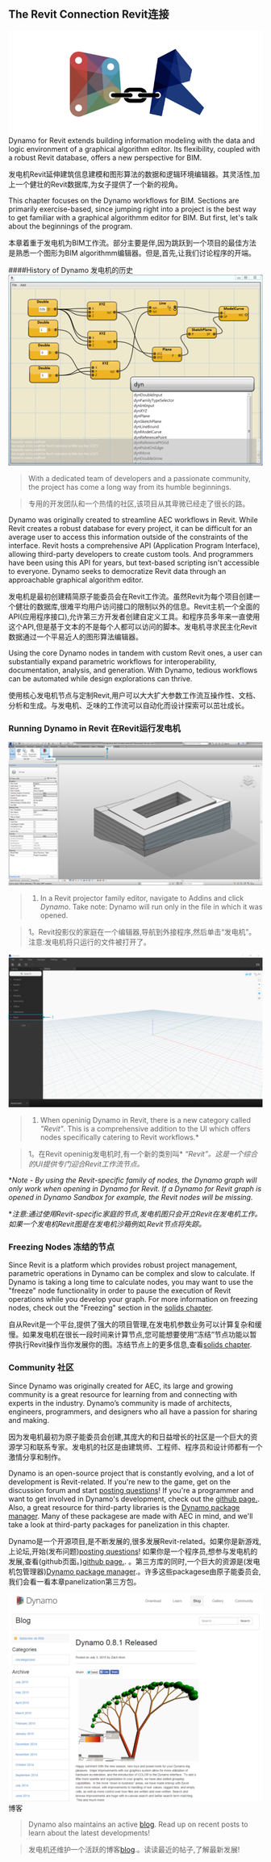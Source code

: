 ## The Revit Connection    Revit连接
![Connection](images/8-1/link.png)
Dynamo for Revit extends building information modeling with the data and logic environment of a graphical algorithm editor.  Its flexibility, coupled with a robust Revit database, offers a new perspective for BIM.

发电机Revit延伸建筑信息建模和图形算法的数据和逻辑环境编辑器。其灵活性,加上一个健壮的Revit数据库,为女子提供了一个新的视角。
 
 


This chapter focuses on the Dynamo workflows for BIM. Sections are primarily exercise-based, since jumping right into a project is the best way to get familiar with a graphical algorithmm editor for BIM.  But first, let's talk about the beginnings of the program.


本章着重于发电机为BIM工作流。部分主要是伴,因为跳跃到一个项目的最佳方法是熟悉一个图形为BIM algorithmm编辑器。但是,首先,让我们讨论程序的开端。


####History of Dynamo   发电机的历史
![History](images/8-1/earlyScreenshot.png) 
> With a dedicated team of developers and a passionate community, the project has come a long way from its humble beginnings.

>专用的开发团队和一个热情的社区,该项目从其卑微已经走了很长的路。




Dynamo was originally created to streamline AEC workflows in Revit.  While Revit creates a robust database for every project, it can be difficult for an average user to access this information outside of the constraints of the interface.  Revit hosts a comprehensive API (Application Program Interface), allowing third-party developers to create custom tools.  And programmers have been using this API for years, but text-based scripting isn't accessible to everyone. Dynamo seeks to democratize Revit data through an approachable graphical algorithm editor.


发电机是最初创建精简原子能委员会在Revit工作流。虽然Revit为每个项目创建一个健壮的数据库,很难平均用户访问接口的限制以外的信息。Revit主机一个全面的API(应用程序接口),允许第三方开发者创建自定义工具。和程序员多年来一直使用这个API,但是基于文本的不是每个人都可以访问的脚本。发电机寻求民主化Revit数据通过一个平易近人的图形算法编辑器。


Using the core Dynamo nodes in tandem with custom Revit ones, a user can substantially expand parametric workflows for interoperability, documentation, analysis, and generation. With Dynamo, tedious workflows can be automated while design explorations can thrive.


使用核心发电机节点与定制Revit,用户可以大大扩大参数工作流互操作性、文档、分析和生成。与发电机、乏味的工作流可以自动化而设计探索可以茁壮成长。


### Running Dynamo in Revit        在Revit运行发电机  
![Connection](images/8-1/01.png)
>1. In a Revit projector family editor, navigate to Addins and click *Dynamo*. Take note: Dynamo will run only in the file in which it was opened.

> 1。Revit投影仪的家庭在一个编辑器,导航到外接程序,然后单击“发电机”。注意:发电机将只运行的文件被打开了。
> 


![Connection](images/8-1/00.png)
>1. When openinig Dynamo in Revit, there is a new category called *"Revit"*.  This is a comprehensive addition to the UI which offers nodes specifically catering to Revit workflows.*

> 1。在Revit openinig发电机时,有一个新的类别叫* *“Revit”。这是一个综合的UI提供专门迎合Revit工作流节点。*



**Note - By using the Revit-specific family of nodes, the Dynamo graph will only  work when opening in Dynamo for Revit.  If a Dynamo for Revit graph is opened in Dynamo Sandbox for example, the Revit nodes will be missing.*

**注意:通过使用Revit-specific家庭的节点,发电机图只会开立Revit在发电机工作。如果一个发电机Revit图是在发电机沙箱例如,Revit节点将失踪。*


### Freezing Nodes    冻结的节点
Since Revit is a platform which provides robust project management, parametric operations in Dynamo can be complex and slow to calculate. If Dynamo is taking a long time to calculate nodes, you may want to use the "freeze" node functionality in order to pause the execution of Revit operations while you develop your graph. For more information on freezing nodes, check out the "Freezing" section in the [solids chapter](../05_Geometry-for-Computational-Design/5-6_solids.md#freezing).

自从Revit是一个平台,提供了强大的项目管理,在发电机参数业务可以计算复杂和缓慢。如果发电机在很长一段时间来计算节点,您可能想要使用“冻结”节点功能以暂停执行Revit操作当你发展你的图。冻结节点上的更多信息,查看[solids chapter](../05_Geometry-for-Computational-Design/5-6_solids.md#freezing).


### Community   社区
Since Dynamo was originally created for AEC, its large and growing community is a great resource for learning from and connecting with experts in the industry.  Dynamo’s community is made of architects, engineers, programmers, and designers who all have a passion for sharing and making.

因为发电机最初为原子能委员会创建,其庞大的和日益增长的社区是一个巨大的资源学习和联系专家。发电机的社区是由建筑师、工程师、程序员和设计师都有一个激情分享和制作。



Dynamo is an open-source project that is constantly evolving, and a lot of development is Revit-related.  If you're new to the game, get on the discussion forum and start [posting questions](http://dynamobim.org/forums/forum/dyn/)!  If you're a programmer and want to get involved in Dynamo's development, check out the [github page.](https://github.com/DynamoDS/Dynamo).  Also, a great resource for third-party libraries is the [Dynamo package manager](http://dynamopackages.com/). Many of these packagese are made with AEC in mind, and we'll take a look at third-party packages for panelization in this chapter.

Dynamo是一个开源项目,是不断发展的,很多发展Revit-related。如果你是新游戏,上论坛,开始(发布问题)[posting questions](http://dynamobim.org/forums/forum/dyn/)! 如果你是一个程序员,想参与发电机的发展,查看(github页面。)[github page.](https://github.com/DynamoDS/Dynamo). 。第三方库的同时,一个巨大的资源是(发电机包管理器)[Dynamo package manager](http://dynamopackages.com/).。许多这些packagese由原子能委员会,我们会看一看本章panelization第三方包。



![Blog](images/8-1/blog.png)     博客
> Dynamo also maintains an active [blog](http://dynamobim.com/blog/).  Read up on recent posts to learn about the latest developments!


>发电机还维护一个活跃的博客[blog](http://dynamobim.com/blog/).。读读最近的帖子,了解最新发展!








